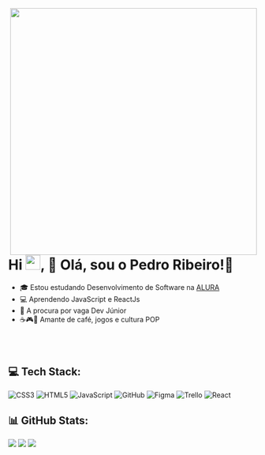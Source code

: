 <img align="right" height="500em" src="https://user-images.githubusercontent.com/81328619/213875785-400ae517-156b-4aca-a787-bac75d84c393.gif"/>
<h1 align="left">Hi <img src="https://raw.githubusercontent.com/kaueMarques/kaueMarques/master/hi.gif" height="30px">, 💫 Olá, sou o Pedro Ribeiro!👋</h1>


- 🎓 Estou estudando Desenvolvimento de Software na  [ALURA](https://www.alura.com.br)
- 💻 Aprendendo JavaScript e ReactJs
- 🤑 A procura por vaga Dev Júnior 
- ☕🎮📔 Amante de café, jogos e cultura POP



<br><br>

## 💻 Tech Stack:
![CSS3](https://img.shields.io/badge/css3-%231572B6.svg?style=for-the-badge&logo=css3&logoColor=white) ![HTML5](https://img.shields.io/badge/html5-%23E34F26.svg?style=for-the-badge&logo=html5&logoColor=white) ![JavaScript](https://img.shields.io/badge/javascript-%23323330.svg?style=for-the-badge&logo=javascript&logoColor=%23F7DF1E) ![GitHub](https://img.shields.io/badge/GitHub-%23121011.svg?style=for-the-badge&logo=github&logoColor=white) 	![Figma](https://img.shields.io/badge/figma-%23F24E1E.svg?style=for-the-badge&logo=figma&logoColor=white) ![Trello](https://img.shields.io/badge/Trello-%23026AA7.svg?style=for-the-badge&logo=Trello&logoColor=white) ![React](https://img.shields.io/badge/react-%2320232a.svg?style=for-the-badge&logo=react&logoColor=%2361DAFB)

## 📊 GitHub Stats:
![](https://github-readme-stats.vercel.app/api?username=pedroribeirocosta&theme=prussian&hide_border=false&include_all_commits=false&count_private=false)
![](https://github-readme-streak-stats.herokuapp.com/?user=pedroribeirocosta&theme=prussian&hide_border=false)
![](https://github-readme-stats.vercel.app/api/top-langs/?username=pedroribeirocosta&theme=prussian&hide_border=false&include_all_commits=false&count_private=false&layout=compact)

